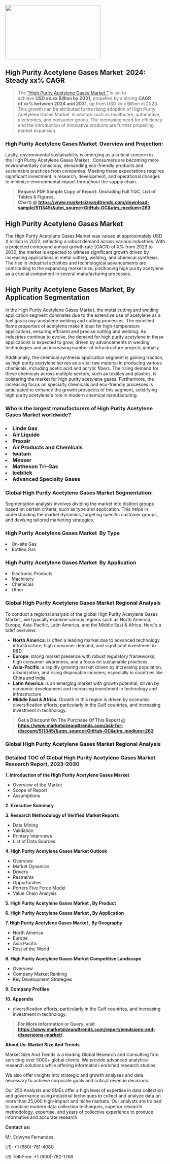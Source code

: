 <p><img class="alignnone size-medium wp-image-20088" src="https://ffe5etoiles.com/wp-content/uploads/2024/12/MST1-300x171.png" alt="" width="300" height="171" /></p><h2 id="ember46" class="ember-view reader-text-block__heading-2">High Purity Acetylene Gases Market &nbsp;2024: Steady&nbsp;xx% CAGR</h2><blockquote id="ember47" class="ember-view reader-text-block__blockquote">The&nbsp;<a class="app-aware-link " href="https://www.marketsizeandtrends.com/download-sample/511345/&utm_source=GitHub-GC&utm_medium=263" target="_blank" data-test-app-aware-link="">"High Purity Acetylene Gases Market "</a>&nbsp;is set to achieve&nbsp;<strong>USD&nbsp;xx.xx&nbsp;Billion by 2031,</strong>&nbsp;propelled by a strong&nbsp;<strong>CAGR of&nbsp;xx% between 2024 and 2031,</strong>&nbsp;up from USD xx.x Billion in 2023. This growth can be attributed to the rising adoption of&nbsp;High Purity Acetylene Gases Market &nbsp;in sectors such as healthcare, automotive, electronics, and consumer goods. The increasing need for efficiency and the introduction of innovative products are further propelling market expansion.</blockquote><h3 id="ember48" class="ember-view reader-text-block__heading-3">High Purity Acetylene Gases Market &nbsp;Overview and Projection:</h3><p id="ember49" class="ember-view reader-text-block__paragraph">Lastly, environmental sustainability is emerging as a critical concern in the&nbsp;High Purity Acetylene Gases Market . Consumers are becoming more environmentally conscious, demanding eco-friendly products and sustainable practices from companies. Meeting these expectations requires significant investment in research, development, and operational changes to minimize environmental impact throughout the supply chain.</p><blockquote id="ember50" class="ember-view reader-text-block__blockquote"><strong>Request PDF Sample Copy of Report: (Including Full TOC, List of Tables &amp; Figures, Chart)&nbsp;@&nbsp;<strong><a href="https://www.marketsizeandtrends.com/download-sample/511345/&utm_source=GitHub-GC&utm_medium=263" target="_blank">https://www.marketsizeandtrends.com/download-sample/511345/&utm_source=GitHub-GC&utm_medium=263</a></strong></strong></blockquote><h3 class=""> <h2>High Purity Acetylene Gases Market</h2><p>The High Purity Acetylene Gases Market was valued at approximately USD X million in 2022, reflecting a robust demand across various industries. With a projected compound annual growth rate (CAGR) of X% from 2023 to 2030, the market is expected to witness significant growth driven by increasing applications in metal cutting, welding, and chemical synthesis. The rise in industrial activities and technological advancements are contributing to the expanding market size, positioning high purity acetylene as a crucial component in several manufacturing processes.</p><h2>High Purity Acetylene Gases Market, By Application Segmentation</h2><p>In the High Purity Acetylene Gases Market, the metal cutting and welding application segment dominates due to the extensive use of acetylene as a fuel gas in oxy-acetylene welding and cutting processes. The excellent flame properties of acetylene make it ideal for high-temperature applications, ensuring efficient and precise cutting and welding. As industries continue to evolve, the demand for high purity acetylene in these applications is expected to grow, driven by advancements in welding technologies and an increasing number of infrastructure projects globally.</p><p>Additionally, the chemical synthesis application segment is gaining traction, as high purity acetylene serves as a vital raw material in producing various chemicals, including acetic acid and acrylic fibers. The rising demand for these chemicals across multiple sectors, such as textiles and plastics, is bolstering the market for high purity acetylene gases. Furthermore, the increasing focus on specialty chemicals and eco-friendly processes is anticipated to enhance the growth prospects of this segment, solidifying high purity acetylene's role in modern chemical manufacturing.</p></h3><h3 id="" class="">Who is the largest manufacturers of&nbsp;High Purity Acetylene Gases Market worldwide?</h3><h3 class=""></Li><Li>Linde Gas</Li><Li> Air Liquide</Li><Li> Praxair</Li><Li> Air Products and Chemicals</Li><Li> Iwatani</Li><Li> Messer</Li><Li> Matheson Tri-Gas</Li><Li> Iceblick</Li><Li> Advanced Specialty Gases</h3><h3 id="ember53" class="ember-view reader-text-block__heading-3">Global&nbsp;High Purity Acetylene Gases Market Segmentation:</h3><p id="ember54" class="ember-view reader-text-block__paragraph">Segmentation analysis involves dividing the market into distinct groups based on certain criteria, such as type and application. This helps in understanding the market dynamics, targeting specific customer groups, and devising tailored marketing strategies.</p><h3 id="" class="">High Purity Acetylene Gases Market &nbsp;By Type</h3><p></Li><Li>On-site Gas</Li><Li> Bottled Gas</p><h3 id="" class="">High Purity Acetylene Gases Market &nbsp;By Application</h3><p class=""></Li><Li>Electronic Products</Li><Li> Machinery</Li><Li> Chemicals</Li><Li> Other</p><h3 id="ember62" class="ember-view reader-text-block__heading-3">Global High Purity Acetylene Gases Market Regional Analysis</h3><p id="ember63" class="ember-view reader-text-block__paragraph">To conduct a regional analysis of the global High Purity Acetylene Gases Market , we typically examine various regions such as North America, Europe, Asia-Pacific, Latin America, and the Middle East &amp; Africa. Here's a brief overview:</p><ul><li><strong>North America</strong>: is often a leading market due to advanced technology infrastructure, high consumer demand, and significant investment in R&amp;D.</li><li><strong>Europe</strong>: strong market presence with robust regulatory frameworks, high consumer awareness, and a focus on sustainable practices.</li><li><strong>Asia-Pacific</strong>: a rapidly growing market driven by increasing population, urbanization, and rising disposable incomes, especially in countries like China and India.</li><li><strong>Latin America</strong>: is an emerging market with growth potential, driven by economic development and increasing investment in technology and infrastructure.</li><li><strong>Middle East &amp; Africa</strong>: Growth in this region is driven by economic diversification efforts, particularly in the Gulf countries, and increasing investment in technology.</li></ul><blockquote id="ember61" class="ember-view reader-text-block__blockquote"><strong>Get a Discount On The Purchase Of This Report @ <strong><a href="https://html-cleaner.com/" target="">https://www.marketsizeandtrends.com/ask-for-discount/511345/&utm_source=GitHub-GC&utm_medium=263</a></strong></strong></blockquote><h3 id="ember62" class="ember-view reader-text-block__heading-3">Global High Purity Acetylene Gases Market Regional Analysis</h3><h3 id="" class="">Detailed TOC of Global High Purity Acetylene Gases Market Research Report, 2023-2030</h3><p id="" class=""><strong>1. Introduction of the High Purity Acetylene Gases Market </strong></p><ul><li>Overview of the Market</li><li>Scope of Report</li><li>Assumptions</li></ul><p id="" class=""><strong>2. Executive Summary</strong></p><p id="" class=""><strong>3. Research Methodology of Verified Market Reports</strong></p><ul><li>Data Mining</li><li>Validation</li><li>Primary Interviews</li><li>List of Data Sources</li></ul><p id="" class=""><strong>4. High Purity Acetylene Gases Market Outlook</strong></p><ul><li>Overview</li><li>Market Dynamics</li><li>Drivers</li><li>Restraints</li><li>Opportunities</li><li>Porters Five Force Model</li><li>Value Chain Analysis</li></ul><p id="" class=""><strong>5. High Purity Acetylene Gases Market , By Product</strong></p><p id="" class=""><strong>6. High Purity Acetylene Gases Market , By Application</strong></p><p id="" class=""><strong>7. High Purity Acetylene Gases Market , By Geography</strong></p><ul><li>North America</li><li>Europe</li><li>Asia Pacific</li><li>Rest of the World</li></ul><p id="" class=""><strong>8. High Purity Acetylene Gases Market Competitive Landscape</strong></p><ul><li>Overview</li><li>Company Market Ranking</li><li>Key Development Strategies</li></ul><p id="" class=""><strong>9. Company Profiles</strong></p><p id="" class=""><strong>10. Appendix</strong></p><ul><li>diversification efforts, particularly in the Gulf countries, and increasing investment in technology.</li></ul><blockquote id="ember65" class="ember-view reader-text-block__blockquote"><strong>For More Information or Query, visit <strong><strong><a href="https://html-cleaner.com/" target="">https://www.marketsizeandtrends.com/report/emulsions-and-dispersions-market/</a></strong></strong></strong></blockquote><p id="" class=""><strong>About Us: Market Size And Trends</strong></p><p id="" class="">Market Size And Trends is a leading Global Research and Consulting firm servicing over 5000+ global clients. We provide advanced analytical research solutions while offering information-enriched research studies.</p><p id="" class="">We also offer insights into strategic and growth analyses and data necessary to achieve corporate goals and critical revenue decisions.</p><p id="" class="">Our 250 Analysts and SMEs offer a high level of expertise in data collection and governance using industrial techniques to collect and analyze data on more than 25,000 high-impact and niche markets. Our analysts are trained to combine modern data collection techniques, superior research methodology, expertise, and years of collective experience to produce informative and accurate research.</p><p id="" class=""><strong>Contact us:</strong></p><p id="" class="">Mr. Edwyne Fernandes</p><p id="" class="">US: +1 (650)-781-4080</p><p id="" class="">US Toll-Free: +1 (800)-782-1768</p>
